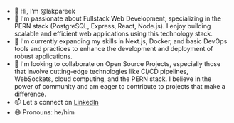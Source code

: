 - 👋 Hi, I’m @lakpareek
- 👀 I'm passionate about Fullstack Web Development, specializing in the PERN stack (PostgreSQL, Express, React, Node.js). I enjoy building scalable and efficient web applications using this technology stack.
- 🌱 I'm currently expanding my skills in Next.js, Docker, and basic DevOps tools and practices to enhance the development and deployment of robust applications.
- 💞️ I'm looking to collaborate on Open Source Projects, especially those that involve cutting-edge technologies like CI/CD pipelines, WebSockets, cloud computing, and the PERN stack. I believe in the power of community and am eager to contribute to projects that make a difference.
- 📫 Let's connect on [LinkedIn](https://www.linkedin.com/in/lakpareek/)
- 😄 Pronouns: he/him


<!---
lakpareek/lakpareek is a ✨ special ✨ repository because its `README.md` (this file) appears on your GitHub profile.
You can click the Preview link to take a look at your changes.
--->
